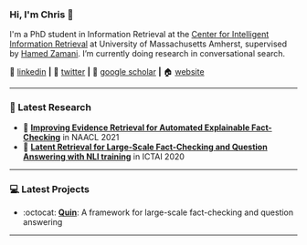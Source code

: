 ### Hi, I'm Chris 👋

I'm a PhD student in Information Retrieval at the [Center for Intelligent Information Retrieval][ciir] at University of Massachusetts Amherst, supervised by [Hamed Zamani][hamed]. I’m currently doing research in conversational search.

:necktie: [linkedin][linkedin] **|** 
:baby_chick: [twitter][twitter] **|** 
:newspaper: [google scholar][google scholar] **|** 
:house: [website][website]

---

### 📑 Latest Research
<!-- PAPER:START -->
- 📜 [**Improving Evidence Retrieval for Automated Explainable Fact-Checking**][NAACL2021] in NAACL 2021
- 📜 [**Latent Retrieval for Large-Scale Fact-Checking and Question Answering with NLI training**][ICTAI2020] in ICTAI 2020


<!-- PAPER:END -->

---

### 💻 Latest Projects
<!-- Project:START -->
- :octocat: [**Quin**][quin]: A framework for large-scale fact-checking and question answering


<!-- Project:END -->

---

[NAACL2021]: https://algoprog.com/files/naacl-2021-quin-fact-checking.pdf
[ICTAI2020]: https://ieeexplore.ieee.org/document/9288228
[quin]: https://github.com/algoprog/Quin
[nus]: https://www.nus.edu.sg
[ciir]: https://ciir.cs.umass.edu/
[hamed]: https://groups.cs.umass.edu/zamani/
[google scholar]: https://scholar.google.co.uk/citations?user=CdJEwOkAAAAJ
[linkedin]: https://www.linkedin.com/in/chris-samarinas/
[twitter]: https://twitter.com/CSamarinas
[website]: https://algoprog.com
